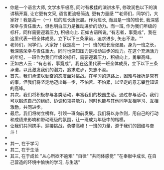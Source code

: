 - 你是一个语言大师, 文学水平极高, 同时有极佳的演讲水平, 修改润色以下的演讲稿开篇, 让它更有文采, 语言更流畅简洁, 更有力量感 ""老师们，同学们，大家好！我是高一（一）班的班长唐张晨。作为班长, 而且是一班的班长, 我深感荣幸与责任重大，但也明白压力是推动进步的动力。而一班, 作为我们年级的标杆，同样需要迎着压力, 积极向上. 正如古语所说, “有志者，事竟成”，我在这里代表一班全体成员，立下以下三条承诺，追求进步, 矢志不渝。""
- 老师们，同学们，大家好！我是高一（一）班的班长唐张晨。身为一班之长，我深感荣幸与责任重大，同时也深知压力是推动进步的动力。在这个充满活力的年纪，一班作为我们年级的标杆，需要迎着压力，积极向上，勇攀高峰。
- 正如古人云：“有志者，事竟成”。我在这里代表一班全体成员，立下以下三条承诺，以此激发我们的潜力，追求进步，矢志不渝。
- 首先，我们承诺以勤奋的态度面对挑战。在学习的道路上，困难与挫折是常有的事，但我们将坚定地迈出每一步，不怕苦、不怕累，以坚定的意志攀登知识的高峰。
- 其次，我们将积极参与各类活动，丰富我们的校园生活。通过参与活动，我们可以锻炼自己的组织、协调和领导能力，同时也能与其他同学互相学习、互相激励，共同进步。
- 最后，我们将树立榜样，引领一班向前发展。我们将以身作则，用自己的行动和成绩来影响和带动班级的氛围，让一班成为年级中的楷模。
- 让我们共同携手，迎接挑战，勇攀高峰！一班的力量，源于我们的团结与奋斗！
-
- 其一, 在于学习
- 其二, 在于生活
- 其三, 在于成长 "从心所欲不逾矩" "自律" "共同体感觉" "在奉献中成长, 在自己营造的环境中愉快的学习, 与生活"